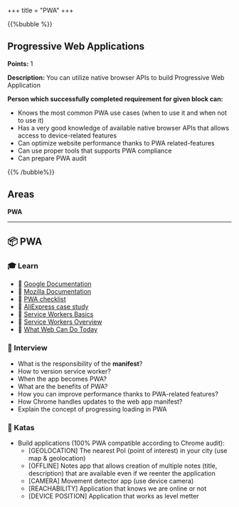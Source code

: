 +++
title = "PWA"
+++

{{%bubble %}}

## Progressive Web Applications

**Points:** 1

**Description:** You can utilize native browser APIs to build Progressive Web Application

**Person which successfully completed requirement for given block can:** 

- Knows the most common PWA use cases (when to use it and when not to use it)
- Has a very good knowledge of available native browser APIs that allows access to device-related features
- Can optimize website performance thanks to PWA related-features
- Can use proper tools that supports PWA compliance
- Can prepare PWA audit

{{% /bubble%}}

## Areas

**PWA**

---

## 📦 PWA

### 🎓 Learn

- 📗 [Google Documentation](https://developers.google.com/web/progressive-web-apps/)
- 📗 [Mozilla Documentation](https://developer.mozilla.org/en-US/docs/Web/Progressive_web_apps)
- 📗 [PWA checklist](https://developers.google.com/web/progressive-web-apps/checklist)
- 📗 [AliExpress case study](https://developers.google.com/web/showcase/2016/aliexpress)
- 📗 [Service Workers Basics](https://css-tricks.com/serviceworker-for-offline/)
- 📗 [Service Workers Overview](https://developers.google.com/web/fundamentals/primers/service-workers)
- 📗 [What Web Can Do Today](https://whatwebcando.today/)

### 🎤 Interview

- What is the responsibility of the **manifest**?
- How to version service worker?
- When the app becomes PWA?
- What are the benefits of PWA?
- How you can improve performance thanks to PWA-related features?
- How Chrome handles updates to the web app manifest?
- Explain the concept of progressing loading in PWA

### 📝 Katas

- Build applications  (100% PWA compatible according to Chrome audit):
  - [GEOLOCATION] The nearest PoI (point of interest) in your city (use map & geolocation)
  - [OFFLINE] Notes app that allows creation of multiple notes (title, description) that are available even if we reenter the application
  - [CAMERA] Movement detector app (use device camera)
  - [REACHABILITY] Application that knows we are online or not
  - [DEVICE POSITION] Application that works as level metter